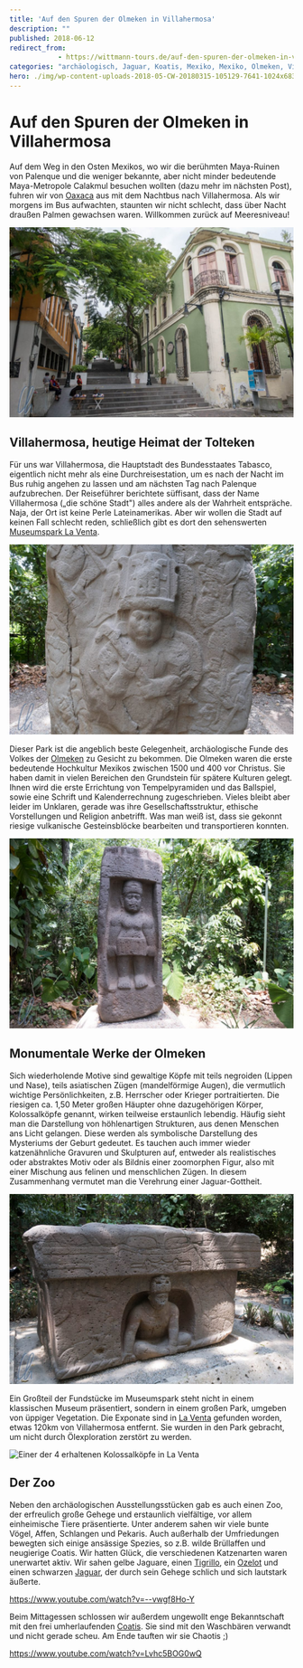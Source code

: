 ```yaml
---
title: 'Auf den Spuren der Olmeken in Villahermosa'
description: ""
published: 2018-06-12
redirect_from: 
            - https://wittmann-tours.de/auf-den-spuren-der-olmeken-in-villahermosa/
categories: "archäologisch, Jaguar, Koatis, Mexiko, Mexiko, Olmeken, Villahermosa, Zoo"
hero: ./img/wp-content-uploads-2018-05-CW-20180315-105129-7641-1024x683.jpg
---
```

# Auf den Spuren der Olmeken in Villahermosa

Auf dem Weg in den Osten Mexikos, wo wir die berühmten Maya-Ruinen von Palenque und die weniger bekannte, aber nicht minder bedeutende Maya-Metropole Calakmul besuchen wollten (dazu mehr im nächsten Post), fuhren wir von [Oaxaca](http://wittmann-tours.de/in-oaxaca-und-um-oaxaca-herum/) aus mit dem Nachtbus nach Villahermosa. Als wir morgens im Bus aufwachten, staunten wir nicht schlecht, dass über Nacht draußen Palmen gewachsen waren. Willkommen zurück auf Meeresniveau!

![Villahermosa hat auch seine schönen Ecken](./img/wp-content-uploads-2018-05-CW-20180315-105129-7641-1024x683.jpg)

<!--more-->

## Villahermosa, heutige Heimat der Tolteken

Für uns war Villahermosa, die Hauptstadt des Bundesstaates Tabasco, eigentlich nicht mehr als eine Durchreisestation, um es nach der Nacht im Bus ruhig angehen zu lassen und am nächsten Tag nach Palenque aufzubrechen. Der Reiseführer berichtete süffisant, dass der Name Villahermosa („die schöne Stadt") alles andere als der Wahrheit entspräche. Naja, der Ort ist keine Perle Lateinamerikas. Aber wir wollen die Stadt auf keinen Fall schlecht reden, schließlich gibt es dort den sehenswerten [Museumspark La Venta](https://de.wikipedia.org/wiki/Parque-Museo_La_Venta).

![Die Stele des Königs](./img/wp-content-uploads-2018-05-CW-20180315-133335-7677-1024x683.jpg)

Dieser Park ist die angeblich beste Gelegenheit, archäologische Funde des Volkes der [Olmeken](https://de.wikipedia.org/wiki/Olmeken) zu Gesicht zu bekommen. Die Olmeken waren die erste bedeutende Hochkultur Mexikos zwischen 1500 und 400 vor Christus. Sie haben damit in vielen Bereichen den Grundstein für spätere Kulturen gelegt. Ihnen wird die erste Errichtung von Tempelpyramiden und das Ballspiel, sowie eine Schrift und Kalenderrechnung zugeschrieben. Vieles bleibt aber leider im Unklaren, gerade was ihre Gesellschaftsstruktur, ethische Vorstellungen und Religion anbetrifft. Was man weiß ist, dass sie gekonnt riesige vulkanische Gesteinsblöcke bearbeiten und transportieren konnten.

![Die sogenannte junge Göttin](./img/wp-content-uploads-2018-05-CW-20180315-122919-7648-1024x683.jpg)

## Monumentale Werke der Olmeken

Sich wiederholende Motive sind gewaltige Köpfe mit teils negroiden (Lippen und Nase), teils asiatischen Zügen (mandelförmige Augen), die vermutlich wichtige Persönlichkeiten, z.B. Herrscher oder Krieger portraitierten. Die riesigen ca. 1,50 Meter großen Häupter ohne dazugehörigen Körper, Kolossalköpfe genannt, wirken teilweise erstaunlich lebendig. Häufig sieht man die Darstellung von höhlenartigen Strukturen, aus denen Menschen ans Licht gelangen. Diese werden als symbolische Darstellung des Mysteriums der Geburt gedeutet. Es tauchen auch immer wieder katzenähnliche Gravuren und Skulpturen auf, entweder als realistisches oder abstraktes Motiv oder als Bildnis einer zoomorphen Figur, also mit einer Mischung aus felinen und menschlichen Zügen. In diesem Zusammenhang vermutet man die Verehrung einer Jaguar-Gottheit.

![Triumphaler Altar der Olmeken](./img/wp-content-uploads-2018-05-CW-20180315-132843-7671-1024x683.jpg)

Ein Großteil der Fundstücke im Museumspark steht nicht in einem klassischen Museum präsentiert, sondern in einem großen Park, umgeben von üppiger Vegetation. Die Exponate sind in [La Venta](<https://de.wikipedia.org/wiki/La_Venta_(Mexiko)>) gefunden worden, etwas 120km von Villahermosa entfernt. Sie wurden in den Park gebracht, um nicht durch Ölexploration zerstört zu werden.

![Einer der 4 erhaltenen Kolossalköpfe in La Venta](http://wittmann-tours.de/wp-content/uploads/2018/05/CW-20180315-133459-7678-1024x683.jpg)

## Der Zoo

Neben den archäologischen Ausstellungsstücken gab es auch einen Zoo, der erfreulich große Gehege und erstaunlich vielfältige, vor allem einheimische Tiere präsentierte. Unter anderem sahen wir viele bunte Vögel, Affen, Schlangen und Pekaris. Auch außerhalb der Umfriedungen bewegten sich einige ansässige Spezies, so z.B. wilde Brüllaffen und neugierige Coatis. Wir hatten Glück, die verschiedenen Katzenarten waren unerwartet aktiv. Wir sahen gelbe Jaguare, einen [Tigrillo](https://de.wikipedia.org/wiki/Tigerkatze), ein [Ozelot](https://de.wikipedia.org/wiki/Ozelot) und einen schwarzen [Jaguar](https://de.wikipedia.org/wiki/Jaguar), der durch sein Gehege schlich und sich lautstark äußerte.

https://www.youtube.com/watch?v=--vwgf8Ho-Y

Beim Mittagessen schlossen wir außerdem ungewollt enge Bekanntschaft mit den frei umherlaufenden [Coatis](https://en.wikipedia.org/wiki/Coati). Sie sind mit den Waschbären verwandt und nicht gerade scheu. Am Ende tauften wir sie Chaotis ;)

https://www.youtube.com/watch?v=Lvhc5BOG0wQ
